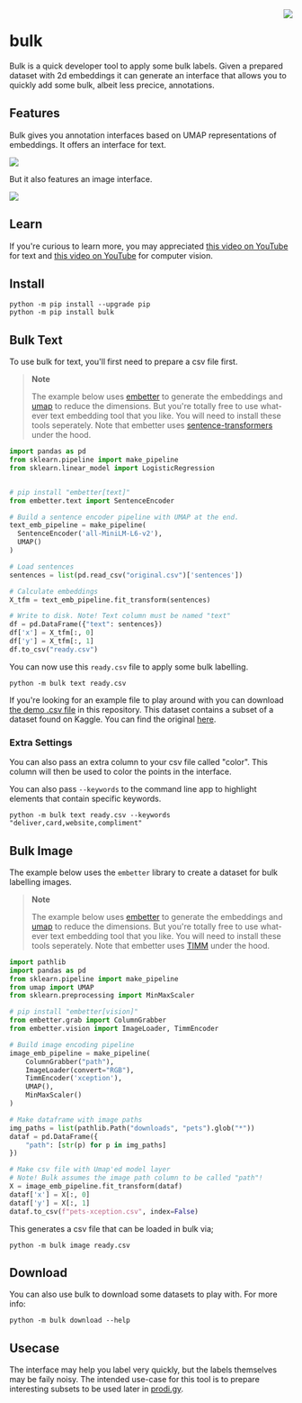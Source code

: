 <img src="lasso.svg" align="right" >

# bulk

Bulk is a quick developer tool to apply some bulk labels. Given a prepared dataset with 2d embeddings it can generate an interface that allows you to quickly add some bulk, albeit less precice, annotations.

## Features 

Bulk gives you annotation interfaces based on UMAP representations of embeddings. It offers an interface for text. 

![](images/bulk-text.png)

But it also features an image interface. 

![](images/bulk-image.png)

## Learn

If you're curious to learn more, you may appreciated [this video on YouTube](https://www.youtube.com/watch?v=gDk7_f3ovIk&ab_channel=Explosion) for text and [this video on YouTube](https://youtu.be/DmH3JmX3w2I) for computer vision.

## Install 

```
python -m pip install --upgrade pip
python -m pip install bulk
```

## Bulk Text 

To use bulk for text, you'll first need to prepare a csv file first.

> **Note**
>
> The example below uses [embetter](https://github.com/koaning/embetter) to generate the embeddings and [umap](https://umap-learn.readthedocs.io/) to reduce the dimensions. But you're  totally free to use what-ever text embedding tool that you like. You will need to install these tools seperately. Note that embetter uses  [sentence-transformers](https://www.sbert.net/) under the hood.

```python
import pandas as pd
from sklearn.pipeline import make_pipeline 
from sklearn.linear_model import LogisticRegression


# pip install "embetter[text]"
from embetter.text import SentenceEncoder

# Build a sentence encoder pipeline with UMAP at the end.
text_emb_pipeline = make_pipeline(
  SentenceEncoder('all-MiniLM-L6-v2'),
  UMAP()
)

# Load sentences
sentences = list(pd.read_csv("original.csv")['sentences'])

# Calculate embeddings 
X_tfm = text_emb_pipeline.fit_transform(sentences)

# Write to disk. Note! Text column must be named "text"
df = pd.DataFrame({"text": sentences})
df['x'] = X_tfm[:, 0]
df['y'] = X_tfm[:, 1]
df.to_csv("ready.csv")
```

You can now use this `ready.csv` file to apply some bulk labelling. 

```
python -m bulk text ready.csv
```

If you're looking for an example file to play around with you can download
[the demo .csv file](https://github.com/koaning/bulk/blob/main/cluestarred.csv) in this repository. This dataset 
contains a subset of a dataset found on Kaggle. You can find the original [here](https://www.kaggle.com/datasets/thoughtvector/customer-support-on-twitter).

### Extra Settings

You can also pass an extra column to your csv file called "color". This column will then be used to color the points in the interface. 

You can also pass `--keywords` to the command line app to highlight elements that contain specific keywords.

```
python -m bulk text ready.csv --keywords "deliver,card,website,compliment"
```

## Bulk Image

The example below uses the `embetter` library to create a dataset for bulk labelling images. 

> **Note**
>
> The example below uses [embetter](https://github.com/koaning/embetter) to generate the embeddings and [umap](https://umap-learn.readthedocs.io/) to reduce the dimensions. But you're  totally free to use what-ever text embedding tool that you like. You will need to install these tools seperately. Note that embetter uses [TIMM](https://github.com/rwightman/pytorch-image-models) under the hood.

```python
import pathlib
import pandas as pd
from sklearn.pipeline import make_pipeline 
from umap import UMAP
from sklearn.preprocessing import MinMaxScaler

# pip install "embetter[vision]"
from embetter.grab import ColumnGrabber
from embetter.vision import ImageLoader, TimmEncoder

# Build image encoding pipeline
image_emb_pipeline = make_pipeline(
    ColumnGrabber("path"),
    ImageLoader(convert="RGB"),
    TimmEncoder('xception'),
    UMAP(),
    MinMaxScaler()
)

# Make dataframe with image paths
img_paths = list(pathlib.Path("downloads", "pets").glob("*"))
dataf = pd.DataFrame({
    "path": [str(p) for p in img_paths]
})

# Make csv file with Umap'ed model layer 
# Note! Bulk assumes the image path column to be called "path"!
X = image_emb_pipeline.fit_transform(dataf)
dataf['x'] = X[:, 0]
dataf['y'] = X[:, 1]
dataf.to_csv(f"pets-xception.csv", index=False)
```

This generates a csv file that can be loaded in bulk via; 

```
python -m bulk image ready.csv
```

## Download 

You can also use bulk to download some datasets to play with. For more info:

```
python -m bulk download --help
```

## Usecase 

The interface may help you label very quickly, but the labels themselves may be faily noisy. The intended use-case for this tool is to prepare interesting subsets to be used later in [prodi.gy](https://prodi.gy). 
